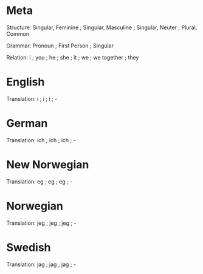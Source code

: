 Meta
====

Structure: Singular, Feminine ; Singular, Masculine ; Singular, Neuter ; Plural, Common

Grammar:   Pronoun ; First Person ; Singular

Relation:  i ; you ; he ; she ; it ; we ; we together ; they



English
=======

Translation: i ; i ; i ; -



German
======

Translation: ich ; ich ; ich ; -



New Norwegian
=============

Translation: eg ; eg ; eg ; -



Norwegian
=========

Translation: jeg ; jeg ; jeg ; -


Swedish
=======

Translation: jag ; jag ; jag ; -

